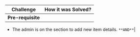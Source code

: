 | Challenge     | How it was Solved?|
| ------------- |:-------------:|
| **Pre-requisite**
- The admin is on the section to add new item details.
`**AND**`|
